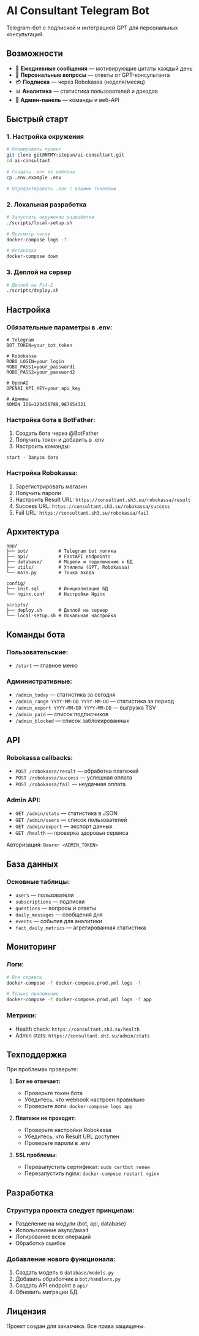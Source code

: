 # AI Consultant Telegram Bot

Telegram-бот с подпиской и интеграцией GPT для персональных консультаций.

## Возможности

- 📨 **Ежедневные сообщения** — мотивирующие цитаты каждый день
- 💬 **Персональные вопросы** — ответы от GPT-консультанта
- 💳 **Подписка** — через Robokassa (неделя/месяц)
- 📊 **Аналитика** — статистика пользователей и доходов
- 🔧 **Админ-панель** — команды и веб-API

## Быстрый старт

### 1. Настройка окружения

```bash
# Клонировать проект
git clone git@NTMY:stepun/ai-consultant.git
cd ai-consultant

# Создать .env из шаблона
cp .env.example .env

# Отредактировать .env с вашими токенами
```

### 2. Локальная разработка

```bash
# Запустить окружение разработки
./scripts/local-setup.sh

# Просмотр логов
docker-compose logs -f

# Остановка
docker-compose down
```

### 3. Деплой на сервер

```bash
# Деплой на Pi4-2
./scripts/deploy.sh
```

## Настройка

### Обязательные параметры в .env:

```env
# Telegram
BOT_TOKEN=your_bot_token

# Robokassa
ROBO_LOGIN=your_login
ROBO_PASS1=your_password1
ROBO_PASS2=your_password2

# OpenAI
OPENAI_API_KEY=your_api_key

# Админы
ADMIN_IDS=123456789,987654321
```

### Настройка бота в BotFather:

1. Создать бота через @BotFather
2. Получить токен и добавить в .env
3. Настроить команды:

```
start - Запуск бота
```

### Настройка Robokassa:

1. Зарегистрировать магазин
2. Получить пароли
3. Настроить Result URL: `https://consultant.sh3.su/robokassa/result`
4. Success URL: `https://consultant.sh3.su/robokassa/success`
5. Fail URL: `https://consultant.sh3.su/robokassa/fail`

## Архитектура

```
app/
├── bot/           # Telegram bot логика
├── api/           # FastAPI endpoints
├── database/      # Модели и подключение к БД
├── utils/         # Утилиты (GPT, Robokassa)
└── main.py        # Точка входа

config/
├── init.sql       # Инициализация БД
└── nginx.conf     # Настройки Nginx

scripts/
├── deploy.sh      # Деплой на сервер
└── local-setup.sh # Локальная настройка
```

## Команды бота

### Пользовательские:
- `/start` — главное меню

### Административные:
- `/admin_today` — статистика за сегодня
- `/admin_range YYYY-MM-DD YYYY-MM-DD` — статистика за период
- `/admin_export YYYY-MM-DD YYYY-MM-DD` — выгрузка TSV
- `/admin_paid` — список подписчиков
- `/admin_blocked` — список заблокированных

## API

### Robokassa callbacks:
- `POST /robokassa/result` — обработка платежей
- `POST /robokassa/success` — успешная оплата
- `POST /robokassa/fail` — неудачная оплата

### Admin API:
- `GET /admin/stats` — статистика в JSON
- `GET /admin/users` — список пользователей
- `GET /admin/export` — экспорт данных
- `GET /health` — проверка здоровья сервиса

Авторизация: `Bearer <ADMIN_TOKEN>`

## База данных

### Основные таблицы:
- `users` — пользователи
- `subscriptions` — подписки
- `questions` — вопросы и ответы
- `daily_messages` — сообщения дня
- `events` — события для аналитики
- `fact_daily_metrics` — агрегированная статистика

## Мониторинг

### Логи:
```bash
# Все сервисы
docker-compose -f docker-compose.prod.yml logs -f

# Только приложение
docker-compose -f docker-compose.prod.yml logs -f app
```

### Метрики:
- Health check: `https://consultant.sh3.su/health`
- Admin stats: `https://consultant.sh3.su/admin/stats`

## Техподдержка

При проблемах проверьте:

1. **Бот не отвечает:**
   - Проверьте токен бота
   - Убедитесь, что webhook настроен правильно
   - Проверьте логи: `docker-compose logs app`

2. **Платежи не проходят:**
   - Проверьте настройки Robokassa
   - Убедитесь, что Result URL доступен
   - Проверьте пароли в .env

3. **SSL проблемы:**
   - Перевыпустить сертификат: `sudo certbot renew`
   - Перезапустить nginx: `docker-compose restart nginx`

## Разработка

### Структура проекта следует принципам:
- Разделение на модули (bot, api, database)
- Использование async/await
- Логирование всех операций
- Обработка ошибок

### Добавление нового функционала:
1. Создать модель в `database/models.py`
2. Добавить обработчик в `bot/handlers.py`
3. Создать API endpoint в `api/`
4. Обновить миграции БД

## Лицензия

Проект создан для заказчика. Все права защищены.